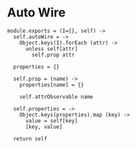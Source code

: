 Auto Wire
=========

    module.exports = (I={}, self) ->
      self.autoWire = ->
        Object.keys(I).forEach (attr) ->
          unless self[attr]
            self.prop attr

      properties = {}

      self.prop = (name) ->
        properties[name] = {}

        self.attrObservable name

      self.properties = ->
        Object.keys(properties).map (key) ->
          value = self[key]
          [key, value]

      return self
